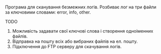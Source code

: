 Програма для сканування безмежних логів. 
Розбиває лог на три файли за ключовими словами: error, info, other.

TODO

1. Можливість задавати свої ключові слова і створення одноіменних файлів. 
2. Відправка на пошту всіх або вибраних файлів на ел. пошту.
3. Підключення до FTP серверу для скачування логів.